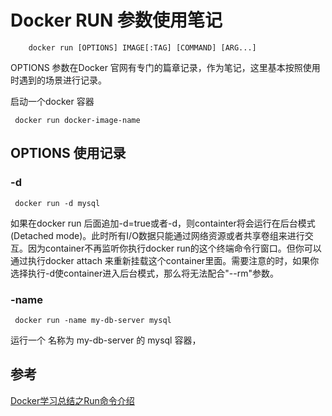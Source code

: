 # Docker RUN 参数使用笔记

```
	docker run [OPTIONS] IMAGE[:TAG] [COMMAND] [ARG...]

```
OPTIONS 参数在Docker 官网有专门的篇章记录，作为笔记，这里基本按照使用时遇到的场景进行记录。


启动一个docker 容器
```
 docker run docker-image-name

```

## OPTIONS 使用记录
### -d 

```
 docker run -d mysql 
```
如果在docker run 后面追加-d=true或者-d，则containter将会运行在后台模式(Detached mode)。此时所有I/O数据只能通过网络资源或者共享卷组来进行交互。因为container不再监听你执行docker run的这个终端命令行窗口。但你可以通过执行docker attach 来重新挂载这个container里面。需要注意的时，如果你选择执行-d使container进入后台模式，那么将无法配合"--rm"参数。


### -name 

```
 docker run -name my-db-server mysql 
```
运行一个 名称为 my-db-server 的 mysql 容器，


## 参考

[Docker学习总结之Run命令介绍](http://doc.okbase.net/vikings-blog/archive/124865.html)